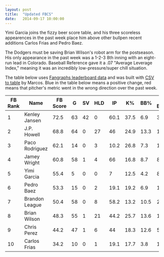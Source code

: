 ```yaml
---
layout: post
title:  "Updated FBCS"
date:   2014-09-17 10:00:00
---
```


Yimi Garcia joins the fizzy beer score table, and his three scoreless appearences in the past week place him above other bullpen recent additions Carlos Frias and Pedro Baez.

The Dodgers must be saving Brian Wilson's robot arm for the postseason. His only appearance in the past week was a 1-2-3 8th inning with an eight-run lead in Colorado. Baseball Reference gave it a .07 "Average Leverage Index," meaning it was an incredibly low-pressure/super chill situation.

The table below uses [Fangraphs leaderboard data](http://www.fangraphs.com/leaders.aspx?pos=all&stats=rel&lg=all&qual=0&type=c,7,11,114,13,120,121,217,6,45,42,59&season=2014&month=0&season1=2014&ind=0&team=22&rost=0&age=0&filter=&players=0) and was built with [CSV to table](http://csv.codingnews.info/) by Marcos. <span class="increase">Blue</span> in the table below means a positive change, <span class="decrease">red</span> means that pitcher's metric went in the wrong direction over the past week.


<table>
  <thead>
    <tr>
      <th>FB Rank</th><th>Name</th><th>FB Score</th><th>G</th><th>SV</th><th>HLD</th><th>IP</th><th>K%</th><th>BB%</th><th>K-BB%</th><th>ERA</th><th>FIP</th><th>WHIP</th><th>WAR</th>
    </tr>
  </thead>
  <tbody>
    <tr>
      <td data-title="FB Rank">1</td><td data-title="Name">Kenley Jansen</td><td data-title="FB Score">72.5</td><td data-title="G" class="increase">63</td><td data-title="SV" class="increase">42</td><td data-title="HLD">0</td><td data-title="IP" class="increase">60.1</td><td data-title="K%" class="decrease">37.5</td><td data-title="BB%" class="decrease">6.9</td><td data-title="K-BB%" class="decrease">30.7</td><td data-title="ERA" class="increase">2.98</td><td data-title="FIP" class="decrease">1.96</td><td data-title="WHIP" class="decrease">1.14</td><td data-title="WAR">1.8</td>
    </tr>
    <tr>
      <td data-title="FB Rank">2</td><td data-title="Name">J.P. Howell</td><td data-title="FB Score">68.8</td><td data-title="G" class="increase">64</td><td data-title="SV">0</td><td data-title="HLD" class="increase">27</td><td data-title="IP" class="increase">46</td><td data-title="K%" class="increase">24.9</td><td data-title="BB%" class="increase">13.3</td><td data-title="K-BB%" class="increase">11.6</td><td data-title="ERA" class="increase">1.17</td><td data-title="FIP" class="increase">2.8</td><td data-title="WHIP" class="increase">1.02</td><td data-title="WAR">0.6</td>
    </tr>
    <tr>
      <td data-title="FB Rank">3</td><td data-title="Name">Paco Rodriguez</td><td data-title="FB Score">62.1</td><td data-title="G" class="increase">14</td><td data-title="SV">0</td><td data-title="HLD">3</td><td data-title="IP" class="increase">10.2</td><td data-title="K%" class="decrease">26.8</td><td data-title="BB%" class="increase">7.3</td><td data-title="K-BB%" class="decrease">19.5</td><td data-title="ERA" class="increase">4.22</td><td data-title="FIP" class="decrease">1.91</td><td data-title="WHIP" class="increase">1.22</td><td data-title="WAR">0.2</td>
    </tr>
    <tr>
      <td data-title="FB Rank">4</td><td data-title="Name">Jamey Wright</td><td data-title="FB Score">60.8</td><td data-title="G" class="increase">58</td><td data-title="SV">1</td><td data-title="HLD">4</td><td data-title="IP" class="increase">66</td><td data-title="K%" class="decrease">16.8</td><td data-title="BB%" class="increase">8.7</td><td data-title="K-BB%" class="increase">8.0</td><td data-title="ERA" class="increase">4.36</td><td data-title="FIP" class="decrease">3.58</td><td data-title="WHIP" class="increase">1.36</td><td data-title="WAR" class="increase">0</td>
    </tr>
    <tr>
      <td data-title="FB Rank">5</td><td data-title="Name">Yimi Garcia</td><td data-title="FB Score">55.4</td><td data-title="G">5</td><td data-title="SV">0</td><td data-title="HLD">0</td><td data-title="IP">7</td><td data-title="K%">12.5</td><td data-title="BB%">4.2</td><td data-title="K-BB%">8.3</td><td data-title="ERA">0</td><td data-title="FIP">2.7</td><td data-title="WHIP">0.57</td><td data-title="WAR">0</td>
    </tr>
    <tr>
      <td data-title="FB Rank">6</td><td data-title="Name">Pedro Baez</td><td data-title="FB Score">53.3</td><td data-title="G" class="increase">15</td><td data-title="SV">0</td><td data-title="HLD">2</td><td data-title="IP" class="increase">19.1</td><td data-title="K%" class="decrease">19.2</td><td data-title="BB%" class="increase">6.9</td><td data-title="K-BB%" class="decrease">12.3</td><td data-title="ERA" class="increase">1.86</td><td data-title="FIP" class="increase">3.8</td><td data-title="WHIP" class="decrease">0.83</td><td data-title="WAR">0</td>
    </tr>
    <tr>
      <td data-title="FB Rank">7</td><td data-title="Name">Brandon League</td><td data-title="FB Score">50.4</td><td data-title="G" class="increase">58</td><td data-title="SV">0</td><td data-title="HLD">8</td><td data-title="IP" class="increase">58.2</td><td data-title="K%" class="decrease">13.2</td><td data-title="BB%" class="decrease">10.5</td><td data-title="K-BB%" class="decrease">2.7</td><td data-title="ERA" class="increase">2.76</td><td data-title="FIP" class="decrease">3.55</td><td data-title="WHIP">1.48</td><td data-title="WAR" class="decrease">0</td>
    </tr>
    <tr>
      <td data-title="FB Rank">8</td><td data-title="Name">Brian Wilson</td><td data-title="FB Score">48.3</td><td data-title="G" class="increase">55</td><td data-title="SV">1</td><td data-title="HLD">21</td><td data-title="IP" class="increase">44.2</td><td data-title="K%" class="decrease">25.7</td><td data-title="BB%" class="increase">13.6</td><td data-title="K-BB%" class="decrease">12.1</td><td data-title="ERA" class="increase">4.63</td><td data-title="FIP" class="increase">4</td><td data-title="WHIP" class="increase">1.63</td><td data-title="WAR">-0.2</td>
    </tr>
    <tr>
      <td data-title="FB Rank">9</td><td data-title="Name">Chris Perez</td><td data-title="FB Score">44.2</td><td data-title="G" class="increase">47</td><td data-title="SV">1</td><td data-title="HLD">6</td><td data-title="IP" class="increase">44</td><td data-title="K%" class="increase">18.3</td><td data-title="BB%" class="decrease">12.6</td><td data-title="K-BB%" class="increase">5.8</td><td data-title="ERA" class="increase">4.5</td><td data-title="FIP" class="increase">5.28</td><td data-title="WHIP" class="increase">1.39</td><td data-title="WAR" class="increase">-0.8</td>
    </tr>
    <tr>
      <td data-title="FB Rank">10</td><td data-title="Name">Carlos Frias</td><td data-title="FB Score">34.2</td><td data-title="G" class="increase">10</td><td data-title="SV">0</td><td data-title="HLD">1</td><td data-title="IP" class="increase">19.1</td><td data-title="K%" class="decrease">17.7</td><td data-title="BB%" class="decrease">3.8</td><td data-title="K-BB%" class="decrease">13.9</td><td data-title="ERA" class="decrease">5.12</td><td data-title="FIP" class="decrease">4.16</td><td data-title="WHIP" class="decrease">1.03</td><td data-title="WAR" class="decrease">-0.1</td>
    </tr>
  </tbody>
</table>
